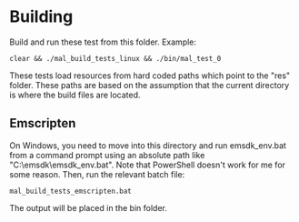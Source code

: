 Building
========
Build and run these test from this folder. Example:

    clear && ./mal_build_tests_linux && ./bin/mal_test_0
    
These tests load resources from hard coded paths which point to the "res" folder. These
paths are based on the assumption that the current directory is where the build files
are located.

Emscripten
----------
On Windows, you need to move into this directory and run emsdk_env.bat from a command
prompt using an absolute path like "C:\emsdk\emsdk_env.bat". Note that PowerShell doesn't
work for me for some reason. Then, run the relevant batch file:

    mal_build_tests_emscripten.bat
    
The output will be placed in the bin folder.